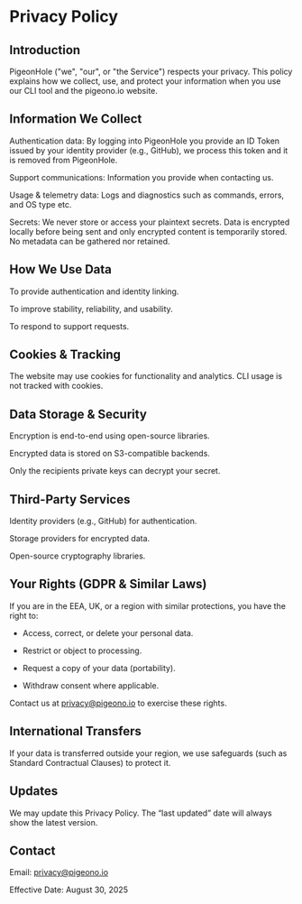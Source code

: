 # Privacy Policy
## Introduction

PigeonHole ("we", "our", or "the Service") respects your privacy. This policy explains how we collect, use, and protect your information when you use our CLI tool and the pigeono.io website.

## Information We Collect

Authentication data: By logging into PigeonHole you provide an ID Token issued by your identity provider (e.g., GitHub), we process this token and it is removed from PigeonHole.

Support communications: Information you provide when contacting us.

Usage & telemetry data: Logs and diagnostics such as commands, errors, and OS type etc.

Secrets: We never store or access your plaintext secrets. Data is encrypted locally before being sent and only encrypted content is temporarily stored. No metadata can be gathered nor retained.

## How We Use Data

To provide authentication and identity linking.

To improve stability, reliability, and usability.

To respond to support requests.

## Cookies & Tracking

The website may use cookies for functionality and analytics. CLI usage is not tracked with cookies.

##  Data Storage & Security

Encryption is end-to-end using open-source libraries.

Encrypted data is stored on S3-compatible backends.

Only the recipients private keys can decrypt your secret.

##  Third-Party Services

Identity providers (e.g., GitHub) for authentication.

Storage providers for encrypted data.

Open-source cryptography libraries.

##  Your Rights (GDPR & Similar Laws)

If you are in the EEA, UK, or a region with similar protections, you have the right to:

- Access, correct, or delete your personal data.

- Restrict or object to processing.

- Request a copy of your data (portability).

- Withdraw consent where applicable.

Contact us at privacy@pigeono.io
 to exercise these rights.

##  International Transfers

If your data is transferred outside your region, we use safeguards (such as Standard Contractual Clauses) to protect it.

##  Updates

We may update this Privacy Policy. The “last updated” date will always show the latest version.

##  Contact

Email: privacy@pigeono.io

Effective Date: August 30, 2025